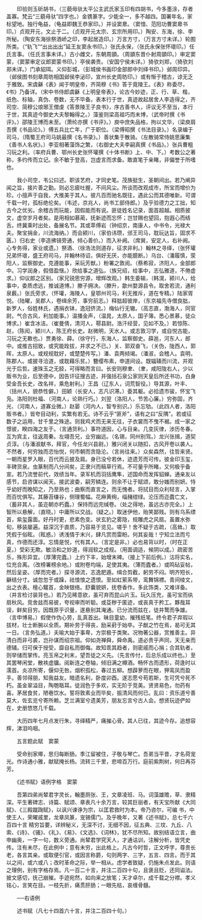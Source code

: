 <!-- { "loadSidebar": true } -->

　　印验则玉斫胡书，（三藐毋驮太平公主武氏家玉印有四胡书，今多墨涂，存者盖寡。梵云“三藐毋驮”四字也。）金镌篆字。少能全一，多不越四。国署年名，家标望地。独行龟益，（龟益即魏王恭家印。）并设窦臮。（窦愔、范阳功曹窦臮书印。）贞观开元，文止于二。（贞观开元太宗、玄宗所用印。）陶安、东海，徐、李所秘。（陶安东海徐祭酒峤之印，李起居造印。）万言方寸，（万言方寸未详。）轮囿所类。（“轨飞”“出出出出”延王友窦永书印。）张氏永保，（张氏永保张怀瓌印。）任氏言事。（任氏言事未详。）古小雌文，东朝周顗。（周顗东晋仆射周顗印。）审定窦蒙，（窦蒙审定议郎窦蒙书印。）亭侯袭贵。（安国宁侯未详。）猗欤刘郑，（猗欤刘郑未详。）门承貂珥。义仰彭城，（彭城侯书画印金部郎中刘绎书印。）邺周印异。（邺侯图书刻章周昉相国邺侯李泌印，宣州长史周昉印。）或有惭于稽古，谅无乏于雅致。宋虞龢《表》闻于明皇帝，齐简穆《书》答于竟陵王。《表》称委尽，《书》乃备详。（宋中书侍郎虞龢《上明皇帝表》，论古今妙迹，正、行、草、楷，纸色、标轴，真伪、卷数，无不毕备。表本行于世，真迹故起居舍人李造得之，齐司空、简穆公琅琊王僧虔《答景陵王子良书》，序古善书人，评议无不至当，本行于世，其真迹今御史大夫黎翰得之。）藻鉴则梁高祖巧而未博，（武帝时撰《书评》。）邵陵王博而未至。（萧纶亦撰《书评》。）庾中庶失品格，拘以文华，（梁庾肩吾撰《书品论》。）傅五兵比亡年，广于职位。（梁傅昭撰《书法目录》。）名录编于司马，（隋蜀王府司马姚最撰《名书录》。）善状集于散骑。（左散骑常侍姚思廉集《善书人名状》。）李亚相著藻饰之繁，（右御史大夫李嗣真撰《书品》。）张兵曹粗习玩之利。（率府兵曹、鄂州长史张怀瓘撰《十体书断》上、中、下。）考数公之著称，多约传而立记。余不敏于登高，岂虚言而求备。敢直笔于亲睹，非偏誉于所嗜也。　

　　我小司空，韦公曰述。职该艺府，才同史笔。茂族挺生，圣朝间出。若乃阐异闻之旨，接片善之勤。则必忘疲吐握，不间风尘。所谈而改观成市，所宝而增价为珍。小擅声于自我，大推美于其人。彼凡百而驰名既往，遇此公而其德唯新。可谓千载一时，孤标绝伦矣。（韦述，京兆人，尚书工部侍郎。）及乎验德力之工拙，知古今之优劣。余稽古而玩能，因假能而有说。匪徒姓名记录，面首超越。相质披文，虚空岁月者矣。是用相如慕蔺，抚新迹而忘怀；岂甘赐也望回，抱遐心而结舌。终冀乘时出处，备展名节。其或萃傅岩（钟绍京，南康人，中书令，光禄大夫。聚宝捐金，川流海纳。）而会颍川，（家伯讳瓒，邠王司马，耽玩达旨，固求不匮。）归右史（李造拂镜旁通，倾心善价。）而入补阙。（席巽，安定人，右补阙。心专务得，家业或遗。）祭酒、（徐浩法则道存，征求非利。）翰林之寻绎，（张怀瓘兄弟怀瓌，盛王府司马，并翰林待诏，俱好无厌，亦能臆断。）乌台、（潘履慎，荥阳人，监察御史。克遵能事，采玩芳猷。）粉署之敦阅。（蔡希寂，济阳人，金部郎中。习学润身，假借盈惬。）欣给事之道弘，（族兄绍，给事中，志弘雅道，不倦虚求。）仰议郎之区别。（家兄锐思穷源，增辉改观。）韩生委输，（韩滉，颍川人，给事中，委质虑远，推诚道博。）滕子拥决。（滕升，歙州婺源县令。取舍若流，通利泉薮。）张氏旁求，（怀瓘，海陵人，皇鄂州司马，利无推斥，道在专精。）陆家胥悦。（陆曜，吴郡人，卷缉余芳，事穷前志。）释朏超彼岸，（东京福先寺僧良朏，新罗人，俗姓林氏，遇捐衣钵，逸冠侪流。）梅仙行无辙。（高志直，渤海人，同官尉。气合古风，利加能事。）温播金声，（温晁，太原人，国子簿。悉心景慕，徒众博求。）崔含冰洁。（崔曼倩，清河人，鄠县尉。浩汗经营，见如不及。）若惊陈、赵，（陈闳，颍川人，陈王府长史。赵微明，天水人。或志敦习学，或自悦古能，习玩之无斁也。）贾勇徐、薛。（徐守行，东海人，监察御史。薛邕，河东人，郎中。或推古招致，或究能跧拔，并求之不已。）关、郭双奋飞，（关伪，陇西人，郭晖，太原人。或规规耽好，或楚楚传写。）潘、袁两倾竭。（潘淑，会稽人。袁明，陈郡人。或披寻洽道，或耽藉乐贫。）簪缨布素，申道间设。既辐辏而川流，并观光于后哲。速珠玉之无胫，可得略而言曰。长安则穆聿、（聿，咸阳陇右人，少以贩书为业，后至德中，因告讦征搜古迹，并强括石泉公家则天皇后所还书功，白身受金吾长史，改名祥，乘危射利。）王昌（辽东人，词荒智役。）导其源，叶丰、（括州人，貌恭性僻。）田颖（长安人，志凡识滞。）委其躯。必拾遗市骏，怀宝飞凫。洛阳则杜福、（河南人，论熟行巧。）刘翌（洛阳人，节苦心廉。）穷弥固，齐光、（河南人，道寡业微。）赵晏（河内人，智专别识。）乐忘劬。（此四人者，洛阳贩书者。）皆夸目动利，实繁有若无。诗不云乎“匪斧”，语有之曰“反隅”。若或征数子之运用，甘千里之殊途。则我鸡犬而无来无往，子衣裳而不曳不裾。成一家之憬彼，睽四海之友于。（言通货利。）事符道因，心与目亲。几变灰律，涉历冬春。互为宾主，往返周秦。左翊吾兄，业穷幽远。（名锡，同州别驾。）龙兴张揖，道契贞淳。（与潘淑献书，拜官，今任龙兴县尉。）雅兴闭关以随扣，古风开卷以袭人。不然者，何穷独而恣怡悦，何市朝而贪隐沦。（言尚往来。）众矣森然，往哲来贤。一朝而星罗入眼，百代而云披及肩。身已没兮若休，迹遗芳而可传。彼金印玉玺，丰碑货泉。虫篆制而八分间矣，正隶兴而稿草行焉。不可量乎所睹，又何极乎备宣。若乃流誉前代，效绩当年。录军机而羽括鹰隼，述国命而发挥貂蝉。通亲友以感节，启咨谋以闻天。接武波委，嗣芳鳞连。则余不让于赋颂，敢分媸而别妍。恃乎幼好而晚知之，乃至熟也；曲察而直言之，而无愧者。将拭目而众利轻言，入掌而百忧俱写。其藤苔缣谷，侧理蜀幅。花麻黄绚，缁赭绀绿。沦压而迩蠹亡文，（蓄非其人，虽迩朝亦朽蠹。）保持而远完缄卷。（处之得地，虽远古亦完全。）上智所以悬解，（直晓。）中庸所以交战。（疑之。）取迷伊他，贻笑鄙贱。则有乌系缥首，紫玺露面。好丹时更，悲素色变。状玄豹之雾隐，规雕虎之风扇。虽置水弥旬，移装屡遍。益深沉于直质，乃容易于览见。嗟乎！舍不疑于古疏，（高耸。）取凭假于俗眩。（眩惑。）诱浅情于末兴，肆凡赏而雷盼。何其妄哉！宁知立法而亏真，作德而还淳。忘情是悦，代有其人。（言定是非。）必也易背以时，（时在正夏。）受彩无欺。敏洽和之妙道，得润软之成规。（用面调适，候阴以成。）疏密苦乐，殊形异宜。（厚薄完蠹。）上约下丰，始增末裨。（接上下前后例。）沽将实名，位充合离。（改榜署榜余地。）或附卷均端，足使其夷。（薄而蠹者。）或鸣砧妥帖，然后呈姿。（厚而完者。）探寻源流，志逸肥遁。缉合剪截，躬劳不闷。明齐短长，龢结分寸。诚忽忽于或躁，祛悢悢之遗恨。至如虹萦系带，鸾舞锦褾。青间绫文，出之衣表。檀心鼊首，金映银络。舒囊貌妍，抚卷香作。多此饰类，又难详备。（并言检讨装背也。）若乃见稀意欲，虽可弃而昆山片玉。玩久压充，虽可宝而纨扇秋风。竞舍兹而易彼，夸视审而听聪。或芟秽于匿迹，或丧真于矜工。夥哉耳误，鲜矣目穷。因既原乎识量，遂悬别其淹通。已分流而兹在，徒并鹜而争雄。（言申博易。）假使作伪心劳，乱真首出。昧目童幼，摧残纸笔。终令君子弃瑕以拔材，壮士断腕以全质。期补劳于得丧，励采葑于始卒。子猷之竹在焉，曷可无其一日。（言务弘道。）夫喻大始于事卑，方崇极于类聚。况物著公器，赏推善主。异清白而非弓裘，岂孙谋而绍宗祖。仰如尧禅舜，舜命禹。道必贵乎声同，天无亲而德辅。归可保于授受，靡自私而御侮。故知乖其趋者，则密戚而心捐；合其轨者，则举储而掌传。亮玉帛之利末，望吾徒之义先。（先言传付，后总乐成以终也。）至其罢琴闲堂，散袟虚牖。阅新连之卷轴，倾旧满之樽酒。畅怀古而遗形，荷逢时以濡首。炎凉所寄，偃仰无咎。烟积孤松，春过五柳。想薜萝而在眼，狎鸾凤而盈手。善邻得朋，知我益友。暗遗名利，卧度卯酉。遂志愿兮苟若斯，生可凭兮死不朽。虽金翠溢目，陶匏聒耳。徒润色于多欢，实无阶于竞美。贤贤易色，勿药有喜。茅居食贫，陋巷饮水。誓将敦素业而毕矣，振清风而何已。乱曰：资乐道兮善莫大，佐玄览兮寄所赖。芝兰满室兮遗美芳，朋友忘言兮古人会。想贤玩迹俨如在，史册悠悠几千载。　

　　大历四年七月点发行朱，寻绎精严，痛摧心骨。其人已往，其迹今存。追想容辉，涕泪呜咽。

　　五言题此赋　窦蒙

　　受命别家鄊，思归每断肠。季江留被住，子敬与琴亡。吾弟当平昔，才名荷宠光。作诗通小雅，献赋掩长杨。流转三千里，悲啼百万行。庭前紫荆树，何日再芬芳。

　　《述书赋》语例字格　窦蒙

　　吾第四弟尚辇君字灵长，翰墨厕张、王，文章凌班、马。词藻雄赡，草、隶精深。平生著碑志、诗篇、赋颂、章表凡十余万言，较其巨丽者，有天宝所献《大同赋》、《三殿蹴踘赋》，以讽兴谏诤为宗，以匡君救时为本。帝乃咨尔，可编 书，中使王人，荣曜戚里，龙章凤篆，宠锡儒门。及乎晚年，又著《述书赋》，总七千六百四十言 精穷旨要，详辨秘义，无深不讨，无细不因，征五典、三坟、九丘、八索、《诗》、《骚》、《礼》、《易》、《文选》、《词林》，犹不尽所知。故别结语立言，曲申幽奥，一字一句，数义旁通。尚辇君学究天人，才通诂训，注解分析，皆凭史传。注有未尽，在此例中；意有未穷，出此格上。凡古今时哲，正文呼字，尊贵长老，各言其亲。或取便引官，或因言称爵，句则两字、三字，五言、四言。而于其以之间，或六或八；改时革命之际，举一相从。虑学者致疑，仍施朱点发此。则语之理例，别有字格存焉。凡一百二十言，并注二百四十句，且褒且贬，还同谥法。披文感切，抚己崩摧。手迹宛然，如向来之放笔；天才卓尔，成千载之分襟。孝义铭心，言笑在目。一枝先折，痛贯肝肠；一眼先枯，哀缠骨髓。

　　──右语例

　　述书赋（凡七十四首六十言，并注二百四十句。）

